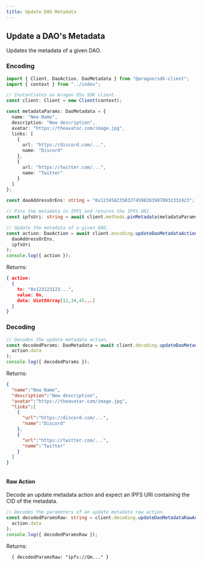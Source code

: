 ```yaml
---
title: Update DAO Metadata
---
```


## Update a DAO's Metadata

Updates the metadata of a given DAO.

### Encoding

```ts
import { Client, DaoAction, DaoMetadata } from "@aragon/sdk-client";
import { context } from "../index";

// Instantiates an Aragon OSx SDK client.
const client: Client = new Client(context);

const metadataParams: DaoMetadata = {
  name: "New Name",
  description: "New description",
  avatar: "https://theavatar.com/image.jpg",
  links: [
    {
      url: "https://discord.com/...",
      name: "Discord"
    },
    {
      url: "https://twitter.com/...",
      name: "Twitter"
    }
  ]
};

const daoAddressOrEns: string = "0x123458235832745982839878932332423"; // or my-dao.dao.eth

// Pins the metadata in IPFS and returns the IPFS URI.
const ipfsUri: string = await client.methods.pinMetadata(metadataParams);

// Update the metadata of a given DAO.
const action: DaoAction = await client.encoding.updateDaoMetadataAction(
  daoAddressOrEns,
  ipfsUri
);
console.log({ action });
```


Returns:

```json
{ action:
  {
    to: "0x123123123...",
    value: 0n,
    data: Uint8Array[12,34,45...]
  }
}
```

### Decoding

```ts
// Decodes the update metadata action.
const decodedParams: DaoMetadata = await client.decoding.updateDaoMetadataAction(
  action.data
);
console.log({ decodedParams });
```


Returns:

```json
{
  "name":"New Name",
  "description":"New description",
  "avatar":"https://theavatar.com/image.jpg",
  "links":[
    {
      "url":"https://discord.com/...",
      "name":"Discord"
    },
    {
      "url":"https://twitter.com/...",
      "name":"Twitter"
    }
  ]
}
```

```ts

```


#### Raw Action

Decode an update metadata action and expect an IPFS URI containing the CID of the metadata.

```ts
// Decodes the parameters of an update metadata raw action.
const decodedParamsRaw: string = client.decoding.updateDaoMetadataRawAction(
  action.data
);
console.log({ decodedParamsRaw });
```


Returns:

```
  { decodedParamsRaw: "ipfs://Qm..." }
```